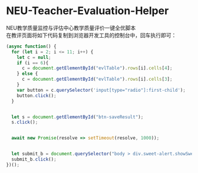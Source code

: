 # NEU-Teacher-Evaluation-Helper
NEU教学质量监控与评估中心教学质量评价一键全优脚本  
在教评页面将如下代码复制到浏览器开发工具的控制台中，回车执行即可：
``` javascript
(async function() {
  for (let i = 2; i <= 11; i++) {
    let c = null;
    if (i == 6){
      c = document.getElementById("evlTable").rows[i].cells[4];
    } else {
      c = document.getElementById("evlTable").rows[i].cells[3];
    }
    var button = c.querySelector('input[type="radio"]:first-child');
    button.click();
  }


  let s = document.getElementById("btn-saveResult");
  s.click();


  await new Promise(resolve => setTimeout(resolve, 1000));


  let submit_b = document.querySelector("body > div.sweet-alert.showSweetAlert.visible > div.sa-button-container > button.confirm");
  submit_b.click();
})();
```
